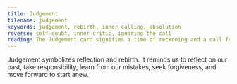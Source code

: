 ```yaml
---
title: Judgement
filename: judgement
keywords: judgement, rebirth, inner calling, absolution
reverse: self-doubt, inner critic, ignoring the call
reading: The Judgement card signifies a time of reckoning and a call for self-evaluation. It prompts us to reflect on our actions, choices, and relationships. What aspects of your life need to be re-evaluated? What past decisions do you need to confront and reconcile with? How can you make amends and move forward with a new sense of purpose? It's time to shed the old skin and embrace a new chapter in your life.
---
```


Judgement symbolizes reflection and rebirth. It reminds us to reflect on our past, take responsibility, learn from our mistakes, seek forgiveness, and move forward to start anew.
